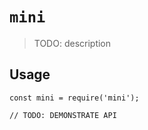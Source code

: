 # `mini`

> TODO: description

## Usage

```
const mini = require('mini');

// TODO: DEMONSTRATE API
```
